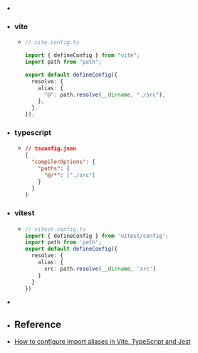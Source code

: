 -
- ### vite
	- ```typescript
	  // vite.config.ts
	  
	  import { defineConfig } from "vite";
	  import path from "path";
	  
	  export default defineConfig({
	    resolve: {
	      alias: {
	        "@": path.resolve(__dirname, "./src"),
	      },
	    },
	  });
	  ```
- ### typescript
	- ```json
	  // tsconfig.json
	  {
	    "compilerOptions": {
	      "paths": {
	        "@/*": ["./src"]
	      }
	    }
	  }
	  ```
- ### vitest
	- ```typescript
	  // vitest.config.ts
	  import { defineConfig } from 'vitest/config';
	  import path from 'path';
	  export default defineConfig({
	    resolve: {
	      alias: {
	        src: path.resolve(__dirname, 'src')
	      }
	    }
	  })
	  ```
-
- ## Reference
- [How to configure import aliases in Vite, TypeScript and Jest](https://divotion.com/blog/how-to-configure-import-aliases-in-vite-typescript-and-jest)